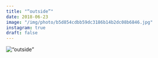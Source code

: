 ```yaml
---
title: "“outside”"
date: 2018-06-23
image: "/img/photo/b5d854cdbb59dc3186b14b2dc08b6846.jpg"
instagram: true
draft: false
---
```


![“outside”](/img/photo/b5d854cdbb59dc3186b14b2dc08b6846.jpg)
